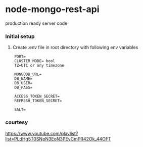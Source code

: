 # node-mongo-rest-api

production ready server code

### Initial setup

1. Create .env file in root directory with following env variables

```
    PORT=
    CLUSTER_MODE= bool
    TZ=UTC or any timezone

    MONGODB_URL=
    DB_NAME=
    DB_USER=
    DB_PASS=

    ACCESS_TOKEN_SECRET=
    REFRESH_TOKEN_SECRET=

    SALT=
```

### courtesy

https://www.youtube.com/playlist?list=PLdHg5T0SNpN3EoN3PEyCmPR42Ok_44OFT
